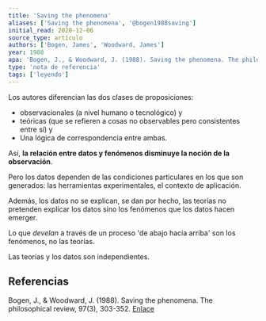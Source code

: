 ```yaml
---
title: 'Saving the phenomena'
aliases: ['Saving the phenomena', '@bogen1988saving']
initial_read: 2020-12-06
source_type: artículo
authors: ['Bogen, James', 'Woodward, James']
year: 1988
apa: 'Bogen, J., & Woodward, J. (1988). Saving the phenomena. The philosophical review, 97(3), 303-352. [Enlace](http://www.pitt.edu/~rtjbog/bogen/saving.pdf)'
type: 'nota de referencia'
tags: ['leyendo']
---
```


Los autores diferencian las dos clases de proposiciones: 

- observacionales (a nivel humano o tecnológico) y 
- teóricas (que se refieren a cosas no observables pero consistentes entre sí) y
- Una lógica de correspondencia entre ambas. 

Así, **la relación entre datos y fenómenos disminuye la noción de la observación**.

Pero los datos dependen de las condiciones particulares en los que son generados: las herramientas experimentales, el contexto de aplicación. 

Además, los datos no se explican, se dan por hecho, las teorías no pretenden explicar los datos sino los fenómenos que los datos hacen emerger.

Lo que *develan* a través de un proceso 'de abajo hacia arriba' son los fenómenos, no las teorías.

Las teorías y los datos son independientes.



## Referencias

Bogen, J., & Woodward, J. (1988). Saving the phenomena. The philosophical review, 97(3), 303-352. [Enlace](http://www.pitt.edu/~rtjbog/bogen/saving.pdf)